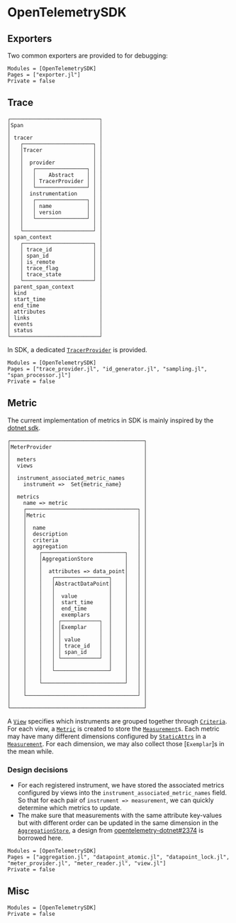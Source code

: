 # OpenTelemetrySDK

## Exporters

Two common exporters are provided to for debugging:

```@autodocs
Modules = [OpenTelemetrySDK]
Pages = ["exporter.jl"]
Private = false
```

## Trace


```
┌────────────────────────────┐
│Span                        │
│                            │
│ tracer                     │
│   ┌──────────────────────┐ │
│   │Tracer                │ │
│   │                      │ │
│   │  provider            │ │
│   │   ┌────────────────┐ │ │
│   │   │    Abstract    │ │ │
│   │   │ TracerProvider │ │ │
│   │   └────────────────┘ │ │
│   │  instrumentation     │ │
│   │   ┌────────────────┐ │ │
│   │   │ name           │ │ │
│   │   │ version        │ │ │
│   │   └────────────────┘ │ │
│   │                      │ │
│   └──────────────────────┘ │
│ span_context               │
│   ┌──────────────────────┐ │
│   │ trace_id             │ │
│   │ span_id              │ │
│   │ is_remote            │ │
│   │ trace_flag           │ │
│   │ trace_state          │ │
│   └──────────────────────┘ │
│ parent_span_context        │
│ kind                       │
│ start_time                 │
│ end_time                   │
│ attributes                 │
│ links                      │
│ events                     │
│ status                     │
└────────────────────────────┘
```
In SDK, a dedicated [`TracerProvider`](@ref) is provided.

```@autodocs
Modules = [OpenTelemetrySDK]
Pages = ["trace_provider.jl", "id_generator.jl", "sampling.jl", "span_processor.jl"]
Private = false
```

## Metric

The current implementation of metrics in SDK is mainly inspired by the [dotnet
sdk](https://github.com/open-telemetry/opentelemetry-dotnet).

```
┌──────────────────────────────────────────┐
│MeterProvider                             │
│                                          │
│  meters                                  │
│  views                                   │
│                                          │
│  instrument_associated_metric_names      │
│    instrument =>  Set{metric_name}       │
│                                          │
│  metrics                                 │
│    name => metric                        │
│    ┌───────────────────────────────────┐ │
│    │Metric                             │ │
│    │                                   │ │
│    │  name                             │ │
│    │  description                      │ │
│    │  criteria                         │ │
│    │  aggregation                      │ │
│    │    ┌──────────────────────────┐   │ │
│    │    │AggregationStore          │   │ │
│    │    │                          │   │ │
│    │    │  attributes => data_point│   │ │
│    │    │   ┌─────────────────┐    │   │ │
│    │    │   │AbstractDataPoint│    │   │ │
│    │    │   │                 │    │   │ │
│    │    │   │  value          │    │   │ │
│    │    │   │  start_time     │    │   │ │
│    │    │   │  end_time       │    │   │ │
│    │    │   │  exemplars      │    │   │ │
│    │    │   │ ┌────────────┐  │    │   │ │
│    │    │   │ │Exemplar    │  │    │   │ │
│    │    │   │ │            │  │    │   │ │
│    │    │   │ │ value      │  │    │   │ │
│    │    │   │ │ trace_id   │  │    │   │ │
│    │    │   │ │ span_id    │  │    │   │ │
│    │    │   │ └────────────┘  │    │   │ │
│    │    │   │                 │    │   │ │
│    │    │   └─────────────────┘    │   │ │
│    │    │                          │   │ │
│    │    └──────────────────────────┘   │ │
│    │                                   │ │
│    └───────────────────────────────────┘ │
│                                          │
└──────────────────────────────────────────┘
```

A [`View`](@ref) specifies which instruments are grouped together through [`Criteria`](@ref). For each view, a
[`Metric`](@ref) is created to store the [`Measurement`](@ref)s. Each metric may have many different dimensions
configured by [`StaticAttrs`](@ref) in a [`Measurement`](@ref). For each dimension, we may also collect those
[`Exemplar`]s in the mean while.

### Design decisions

- For each registered instrument, we have stored the associated metrics configured by views into the
  `instrument_associated_metric_names` field. So that for each pair of `instrument => measurement`, we can quickly
  determine which metrics to update.
- The make sure that measurements with the same attribute key-values but with different order can be updated in the same
  dimension in the [`AggregationStore`](@ref), a design from
  [opentelemetry-dotnet#2374](https://github.com/open-telemetry/opentelemetry-dotnet/issues/2374) is borrowed here.

```@autodocs
Modules = [OpenTelemetrySDK]
Pages = ["aggregation.jl", "datapoint_atomic.jl", "datapoint_lock.jl", "meter_provider.jl", "meter_reader.jl", "view.jl"]
Private = false
```

## Misc

```@autodocs
Modules = [OpenTelemetrySDK]
Private = false
```